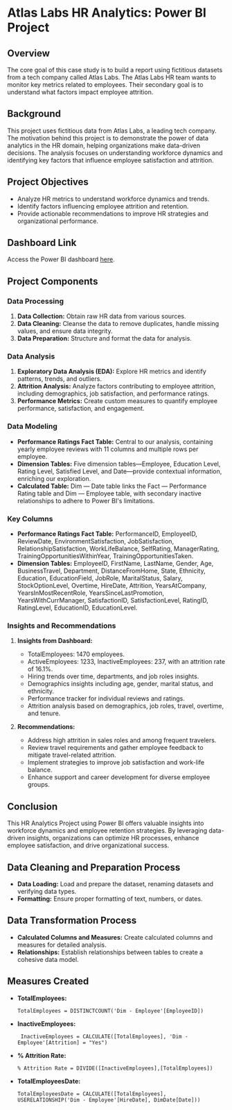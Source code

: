 # Atlas Labs HR Analytics: Power BI Project

## Overview
The core goal of this case study is to build a report using fictitious datasets from a tech company called Atlas Labs. The Atlas Labs HR team wants to monitor key metrics related to employees. Their secondary goal is to understand what factors impact employee attrition.

## Background
This project uses fictitious data from Atlas Labs, a leading tech company. The motivation behind this project is to demonstrate the power of data analytics in the HR domain, helping organizations make data-driven decisions. The analysis focuses on understanding workforce dynamics and identifying key factors that influence employee satisfaction and attrition.

## Project Objectives
- Analyze HR metrics to understand workforce dynamics and trends.
- Identify factors influencing employee attrition and retention.
- Provide actionable recommendations to improve HR strategies and organizational performance.

## Dashboard Link
Access the Power BI dashboard [here](link-to-dashboard).

## Project Components

### Data Processing
1. **Data Collection:** Obtain raw HR data from various sources.
2. **Data Cleaning:** Cleanse the data to remove duplicates, handle missing values, and ensure data integrity.
3. **Data Preparation:** Structure and format the data for analysis.

### Data Analysis
1. **Exploratory Data Analysis (EDA):** Explore HR metrics and identify patterns, trends, and outliers.
2. **Attrition Analysis:** Analyze factors contributing to employee attrition, including demographics, job satisfaction, and performance ratings.
3. **Performance Metrics:** Create custom measures to quantify employee performance, satisfaction, and engagement.

### Data Modeling
- **Performance Ratings Fact Table:** Central to our analysis, containing yearly employee reviews with 11 columns and multiple rows per employee.
- **Dimension Tables:** Five dimension tables—Employee, Education Level, Rating Level, Satisfied Level, and Date—provide contextual information, enriching our exploration.
- **Calculated Table:** Dim — Date table links the Fact — Performance Rating table and Dim — Employee table, with secondary inactive relationships to adhere to Power BI's limitations.

### Key Columns
- **Performance Ratings Fact Table:** PerformanceID, EmployeeID, ReviewDate, EnvironmentSatisfaction, JobSatisfaction, RelationshipSatisfaction, WorkLifeBalance, SelfRating, ManagerRating, TrainingOpportunitiesWithinYear, TrainingOpportunitiesTaken.
- **Dimension Tables:** EmployeeID, FirstName, LastName, Gender, Age, BusinessTravel, Department, DistanceFromHome, State, Ethnicity, Education, EducationField, JobRole, MaritalStatus, Salary, StockOptionLevel, Overtime, HireDate, Attrition, YearsAtCompany, YearsInMostRecentRole, YearsSinceLastPromotion, YearsWithCurrManager, SatisfactionID, SatisfactionLevel, RatingID, RatingLevel, EducationID, EducationLevel.

### Insights and Recommendations
1. **Insights from Dashboard:** 
   - TotalEmployees: 1470 employees.
   - ActiveEmployees: 1233, InactiveEmployees: 237, with an attrition rate of 16.1%.
   - Hiring trends over time, departments, and job roles insights.
   - Demographics insights including age, gender, marital status, and ethnicity.
   - Performance tracker for individual reviews and ratings.
   - Attrition analysis based on demographics, job roles, travel, overtime, and tenure.

2. **Recommendations:**
   - Address high attrition in sales roles and among frequent travelers.
   - Review travel requirements and gather employee feedback to mitigate travel-related attrition.
   - Implement strategies to improve job satisfaction and work-life balance.
   - Enhance support and career development for diverse employee groups.

## Conclusion
This HR Analytics Project using Power BI offers valuable insights into workforce dynamics and employee retention strategies. By leveraging data-driven insights, organizations can optimize HR processes, enhance employee satisfaction, and drive organizational success.

## Data Cleaning and Preparation Process
- **Data Loading:** Load and prepare the dataset, renaming datasets and verifying data types.
- **Formatting:** Ensure proper formatting of text, numbers, or dates.

## Data Transformation Process
- **Calculated Columns and Measures:** Create calculated columns and measures for detailed analysis.
- **Relationships:** Establish relationships between tables to create a cohesive data model.

## Measures Created
- **TotalEmployees:** 
  ```DAX
  TotalEmployees = DISTINCTCOUNT('Dim - Employee'[EmployeeID])

- **InactiveEmployees:**
  ```DAX
   InactiveEmployees = CALCULATE([TotalEmployees], 'Dim - Employee'[Attrition] = "Yes")

 - **% Attrition Rate:**
   ```DAX
   % Attrition Rate = DIVIDE([InactiveEmployees],[TotalEmployees])
   
- **TotalEmployeesDate:**
  ```DAX
  TotalEmployeesDate = CALCULATE([TotalEmployees], USERELATIONSHIP('Dim - Employee'[HireDate], DimDate[Date]))

